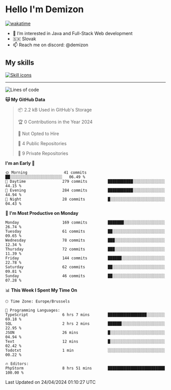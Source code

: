 # Hello I'm Demizon
[![wakatime](https://wakatime.com/badge/user/6ad1949f-d6d7-44f9-9eee-c35e54cc499b.svg)](https://wakatime.com/@6ad1949f-d6d7-44f9-9eee-c35e54cc499b)
- 👀 I’m interested in Java and Full-Stack Web development
- 🇸🇰 Slovak
- 📫 Reach me on discord: @demizon

## My skills
[![Skill icons](https://skillicons.dev/icons?i=java,js,ts,html,css,react,nextjs,tailwind,supabase,py,git,docker,linux,mysql,postgres,mongo&theme=dark)](https://github.com/Demizon3433)

---

<!--START_SECTION:waka-->
![Lines of code](https://img.shields.io/badge/From%20Hello%20World%20I%27ve%20Written-180.8%20thousand%20lines%20of%20code-blue)

**🐱 My GitHub Data** 

> 📦 2.2 kB Used in GitHub's Storage 
 > 
> 🏆 0 Contributions in the Year 2024
 > 
> 🚫 Not Opted to Hire
 > 
> 📜 4 Public Repositories 
 > 
> 🔑 9 Private Repositories 
 > 
**I'm an Early 🐤** 

```text
🌞 Morning                41 commits          ██░░░░░░░░░░░░░░░░░░░░░░░   06.49 % 
🌆 Daytime                279 commits         ███████████░░░░░░░░░░░░░░   44.15 % 
🌃 Evening                284 commits         ███████████░░░░░░░░░░░░░░   44.94 % 
🌙 Night                  28 commits          █░░░░░░░░░░░░░░░░░░░░░░░░   04.43 % 
```
📅 **I'm Most Productive on Monday** 

```text
Monday                   169 commits         ███████░░░░░░░░░░░░░░░░░░   26.74 % 
Tuesday                  61 commits          ██░░░░░░░░░░░░░░░░░░░░░░░   09.65 % 
Wednesday                78 commits          ███░░░░░░░░░░░░░░░░░░░░░░   12.34 % 
Thursday                 72 commits          ███░░░░░░░░░░░░░░░░░░░░░░   11.39 % 
Friday                   144 commits         ██████░░░░░░░░░░░░░░░░░░░   22.78 % 
Saturday                 62 commits          ██░░░░░░░░░░░░░░░░░░░░░░░   09.81 % 
Sunday                   46 commits          ██░░░░░░░░░░░░░░░░░░░░░░░   07.28 % 
```


📊 **This Week I Spent My Time On** 

```text
🕑︎ Time Zone: Europe/Brussels

💬 Programming Languages: 
TypeScript               6 hrs 7 mins        █████████████████░░░░░░░░   69.18 % 
SQL                      2 hrs 2 mins        ██████░░░░░░░░░░░░░░░░░░░   22.95 % 
JSON                     26 mins             █░░░░░░░░░░░░░░░░░░░░░░░░   04.94 % 
Text                     12 mins             █░░░░░░░░░░░░░░░░░░░░░░░░   02.42 % 
Todotxt                  1 min               ░░░░░░░░░░░░░░░░░░░░░░░░░   00.22 % 

🔥 Editors: 
PhpStorm                 8 hrs 51 mins       █████████████████████████   100.00 % 
```


 Last Updated on 24/04/2024 01:10:27 UTC
<!--END_SECTION:waka-->
